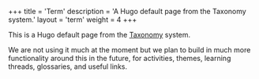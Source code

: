 +++
title = 'Term'
description = 'A Hugo default page from the Taxonomy system.'
layout = 'term'
weight = 4
+++

This is a Hugo default page from the [Taxonomy](https://gohugo.io/content-management/taxonomies/) system.

We are not using it much at the moment but we plan to build in much more functionality around this in the future, for activities, themes, learning threads, glossaries, and useful links.
